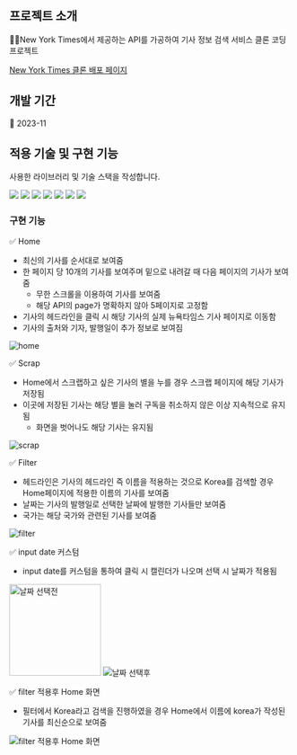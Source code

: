 ## 프로젝트 소개

💁‍♂️New York Times에서 제공하는 API를 가공하여 기사 정보 검색 서비스 클론 코딩 프로젝트


[New York Times 클론 배포 페이지](https://ranungpark.github.io/nyt-clone/)


## 개발 기간

📅 2023-11

## 적용 기술 및 구현 기능

사용한 라이브러리 및 기술 스택을 작성합니다.

<img src="https://img.shields.io/badge/react-61DAFB?style=for-the-badge&logo=react&logoColor=white"> <img src="https://img.shields.io/badge/typescript-3178C6?style=for-the-badge&logo=typescript&logoColor=white"> <img src="https://img.shields.io/badge/reactquery-FF4154?style=for-the-badge&logo=reactquery&logoColor=white"> <img src="https://img.shields.io/badge/recoil-3578E5?style=for-the-badge&logo=recoil&logoColor=white"> <img src="https://img.shields.io/badge/reactrouter-CA4245?style=for-the-badge&logo=reactrouter&logoColor=white"> <img src="https://img.shields.io/badge/styledcomponents-DB7093?style=for-the-badge&logo=styledcomponents&logoColor=white"> <img src="https://img.shields.io/badge/githubpages-222222?style=for-the-badge&logo=githubpages&logoColor=white">

### 구현 기능

✅ Home

- 최신의 기사를 순서대로 보여줌
- 한 페이지 당 10개의 기사를 보여주며 밑으로 내려갈 때 다음 페이지의 기사가 보여줌
  - 무한 스크롤을 이용하여 기사를 보여줌
  - 해당 API의 page가 명확하지 않아 5페이지로 고정함
- 기사의 헤드라인을 클릭 시 해당 기사의 실제 뉴욕타임스 기사 페이지로 이동함
- 기사의 출처와 기자, 발행일이 추가 정보로 보여짐

![home](https://github.com/RanungPark/nyt-clone/assets/104816866/b60cf8a4-11b6-4954-ad5f-5364762c367d)

✅ Scrap

- Home에서 스크랩하고 싶은 기사의 별을 누를 경우 스크랩 페이지에 해당 기사가 저장됨
- 이곳에 저장된 기사는 해당 별을 눌러 구독을 취소하지 않은 이상 지속적으로 유지됨
  - 화면을 벗어나도 해당 기사는 유지됨

![scrap](https://github.com/RanungPark/nyt-clone/assets/104816866/2683cba3-ae4d-4203-b765-bee9242565de)

✅ Filter

- 헤드라인은 기사의 헤드라인 즉 이름을 적용하는 것으로 Korea를 검색할 경우 Home페이지에 적용한 이름의 기사를 보여줌
- 날짜는 기사의 발행일로 선택한 날짜에 발행한 기사들만 보여줌
- 국가는 해당 국가와 관련된 기사를 보여줌

![filter](https://github.com/RanungPark/nyt-clone/assets/104816866/43705e30-c5cc-447a-a1a5-d5bb2ab64fff)

✅ input date 커스텀

- input date를 커스텀을 통하여 클릭 시 캘린더가 나오며 선택 시 날짜가 적용됨

<img width="163" alt="날짜 선택전" src="https://github.com/RanungPark/nyt-clone/assets/104816866/ea744dc6-5880-4604-876b-f4c035686ae4"> ![날짜 선택후](https://github.com/RanungPark/nyt-clone/assets/104816866/8de3640c-8d9b-4aa4-93a3-90a55cf84e20)

✅ filter 적용후 Home 화면

- 필터에서 Korea라고 검색을 진행하였을 경우 Home에서 이름에 korea가 작성된 기사를 최신순으로 보여줌

![filter 적용후 Home 화면](https://github.com/RanungPark/nyt-clone/assets/104816866/e4f66669-ade4-4839-9c45-572d113fd980)

